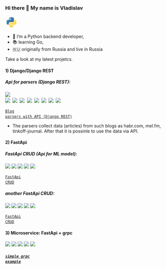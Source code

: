 ### Hi there 👋 My name is Vladislav

<img src="https://github.com/devicons/devicon/raw/master/icons/python/python-original.svg" alt="" width="40" height="40"/> 

- :wrench: I’m a Python backend developer,
- :books: learning Go,
- :ru: originally from Russia and live in Russia


Take a look at my latest projetcs.

#### 1) Django/Django REST

#####  Api for parsers (Django REST):

<code>![](https://img.shields.io/badge/Celery-5.3.6-green) ![](https://img.shields.io/badge/PostgreSql-lightblue) ![](https://img.shields.io/badge/Redis-red) ![](https://img.shields.io/badge/Django-5.0-lightgreen) ![](https://img.shields.io/badge/Django_REST-3.14.0-lightgreen) ![](https://img.shields.io/badge/Aiohttp-3.9.1-violet) ![](https://img.shields.io/badge/AsyncIO-3.4.3-violet) ![](https://img.shields.io/badge/Docker-blue) ![](https://img.shields.io/badge/DockerCompose-blue)</code> 

 <code>[Blog parsers with API (Django REST)](https://github.com/iriskin77/Drf_api_parsers)</code>

+ The parsers collect data (articles) from such blogs as habr.com, mel.fm, tinkoff-journal. After that it is possinle to use the data via API.


#### 2) FastApi

##### FastApi CRUD (Api for ML model):

![](https://img.shields.io/badge/FastApi-coral) ![](https://img.shields.io/badge/PostgreSql-lightblue) ![](https://img.shields.io/badge/TortoiseORM-0.20.0-crimson) ![](https://img.shields.io/badge/Docker-blue) ![](https://img.shields.io/badge/DockerCompose-blue)

<code>[FastApi CRUD](https://github.com/iriskin77/api_lstm_model/)</code>

##### another FastApi CRUD:

![](https://img.shields.io/badge/FastApi-coral) ![](https://img.shields.io/badge/PostgreSql-lightblue) ![](https://img.shields.io/badge/TortoiseORM-0.20.0-crimson) ![](https://img.shields.io/badge/Docker-blue) ![](https://img.shields.io/badge/DockerCompose-blue)

<code>[FastApi CRUD](https://github.com/iriskin77/welbex/)</code>


#### 3) Microservice: FastApi + grpc

![](https://img.shields.io/badge/FastApi-coral) ![](https://img.shields.io/badge/PostgreSql-lightblue) ![](https://img.shields.io/badge/grpcio-1.62.0-azure) ![](https://img.shields.io/badge/grpcio_tools-1.62.0-azure) ![](https://img.shields.io/badge/piccolo-1.3.0-lilac)

##### <code>[simple grpc example](https://github.com/iriskin77/grpc_test_example)</code>





